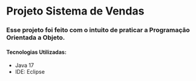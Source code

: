 # Projeto Sistema de Vendas

### Esse projeto foi feito com o intuito de praticar a Programação Orientada a Objeto. 

#### Tecnologias Utilizadas:
- Java 17
- IDE: Eclipse
